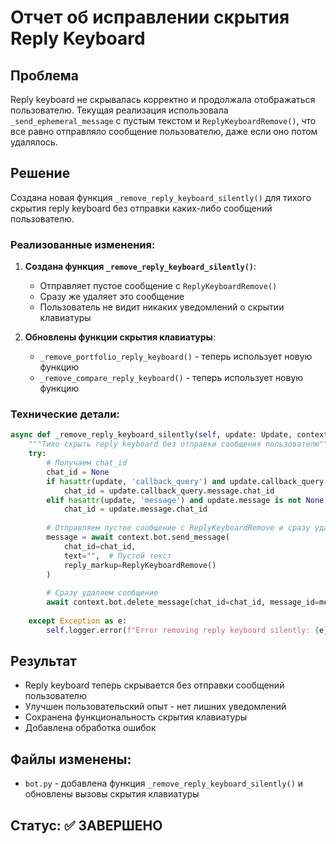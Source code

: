# Отчет об исправлении скрытия Reply Keyboard

## Проблема
Reply keyboard не скрывалась корректно и продолжала отображаться пользователю. Текущая реализация использовала `_send_ephemeral_message` с пустым текстом и `ReplyKeyboardRemove()`, что все равно отправляло сообщение пользователю, даже если оно потом удалялось.

## Решение
Создана новая функция `_remove_reply_keyboard_silently()` для тихого скрытия reply keyboard без отправки каких-либо сообщений пользователю.

### Реализованные изменения:

1. **Создана функция `_remove_reply_keyboard_silently()`**:
   - Отправляет пустое сообщение с `ReplyKeyboardRemove()`
   - Сразу же удаляет это сообщение
   - Пользователь не видит никаких уведомлений о скрытии клавиатуры

2. **Обновлены функции скрытия клавиатуры**:
   - `_remove_portfolio_reply_keyboard()` - теперь использует новую функцию
   - `_remove_compare_reply_keyboard()` - теперь использует новую функцию

### Технические детали:

```python
async def _remove_reply_keyboard_silently(self, update: Update, context: ContextTypes.DEFAULT_TYPE):
    """Тихо скрыть reply keyboard без отправки сообщения пользователю"""
    try:
        # Получаем chat_id
        chat_id = None
        if hasattr(update, 'callback_query') and update.callback_query is not None:
            chat_id = update.callback_query.message.chat_id
        elif hasattr(update, 'message') and update.message is not None:
            chat_id = update.message.chat_id
        
        # Отправляем пустое сообщение с ReplyKeyboardRemove и сразу удаляем его
        message = await context.bot.send_message(
            chat_id=chat_id,
            text="",  # Пустой текст
            reply_markup=ReplyKeyboardRemove()
        )
        
        # Сразу удаляем сообщение
        await context.bot.delete_message(chat_id=chat_id, message_id=message.message_id)
        
    except Exception as e:
        self.logger.error(f"Error removing reply keyboard silently: {e}")
```

## Результат
- Reply keyboard теперь скрывается без отправки сообщений пользователю
- Улучшен пользовательский опыт - нет лишних уведомлений
- Сохранена функциональность скрытия клавиатуры
- Добавлена обработка ошибок

## Файлы изменены:
- `bot.py` - добавлена функция `_remove_reply_keyboard_silently()` и обновлены вызовы скрытия клавиатуры

## Статус: ✅ ЗАВЕРШЕНО
